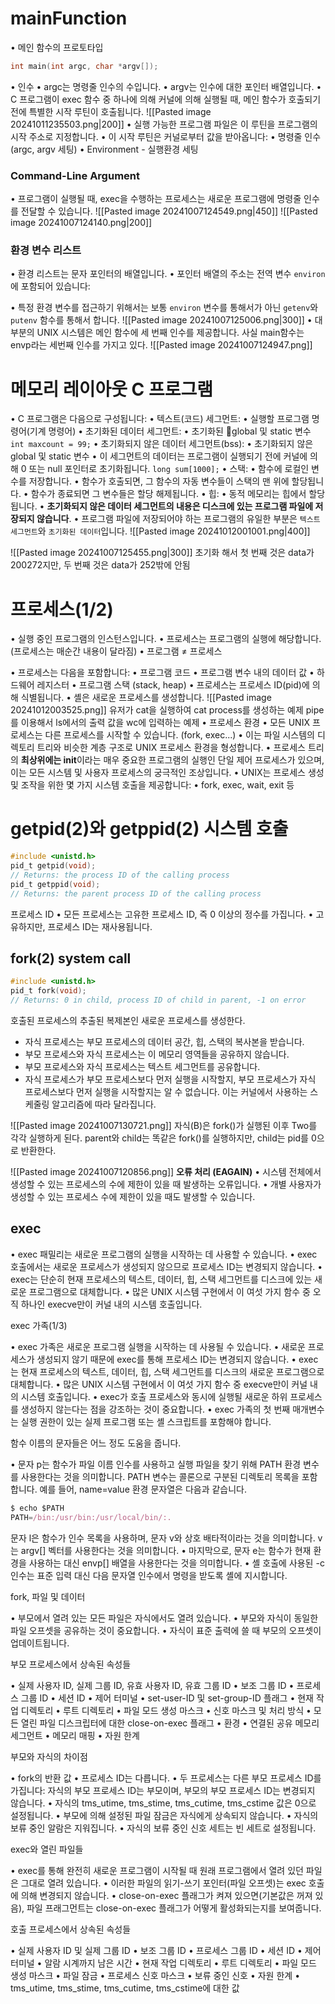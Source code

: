 # mainFunction
• 메인 함수의 프로토타입
```c
int main(int argc, char *argv[]);
```
• 인수
	• argc는 명령줄 인수의 수입니다.
	• argv는 인수에 대한 포인터 배열입니다.
• C 프로그램이 exec 함수 중 하나에 의해 커널에 의해 실행될 때, 메인 함수가 호출되기 전에 특별한 시작 루틴이 호출됩니다.
![[Pasted image 20241011235503.png|200]]
• 실행 가능한 프로그램 파일은 이 루틴을 프로그램의 시작 주소로 지정합니다.
• 이 시작 루틴은 커널로부터 값을 받아옵니다:
	• 명령줄 인수(argc, argv 세팅)
	• Environment - 실행환경 세팅
### Command-Line Argument
• 프로그램이 실행될 때, exec을 수행하는 프로세스는 새로운 프로그램에 명령줄 인수를 전달할 수 있습니다.
![[Pasted image 20241007124549.png|450]]
![[Pasted image 20241007124140.png|200]]
### 환경 변수 리스트
• 환경 리스트는 문자 포인터의 배열입니다.
• 포인터 배열의 주소는 전역 변수 `environ`에 포함되어 있습니다:

• 특정 환경 변수를 접근하기 위해서는 보통 `environ` 변수를 통해서가 아닌 `getenv`와 `putenv` 함수를 통해서 합니다.
![[Pasted image 20241007125006.png|300]]
• 대부분의 UNIX 시스템은 메인 함수에 세 번째 인수를 제공합니다.
사실 main함수는 envp라는 세번째 인수를 가지고 있다.
![[Pasted image 20241007124947.png]]
# 메모리 레이아웃 C 프로그램
• C 프로그램은 다음으로 구성됩니다:
	• 텍스트(코드) 세그먼트:
		• 실행할 프로그램 명령어(기계 명령어)
	• 초기화된 데이터 세그먼트:
		• 초기화된 global 및 static 변수
		`int maxcount = 99;`
	• 초기화되지 않은 데이터 세그먼트(bss):
		• 초기화되지 않은 global 및 static 변수
		• 이 세그먼트의 데이터는 프로그램이 실행되기 전에 커널에 의해 0 또는 null 포인터로 초기화됩니다.
		`long sum[1000];`
• 스택:
	• 함수에 로컬인 변수를 저장합니다.
	• 함수가 호출되면, 그 함수의 자동 변수들이 스택의 맨 위에 할당됩니다.
	• 함수가 종료되면 그 변수들은 할당 해제됩니다.
• 힙:
	• 동적 메모리는 힙에서 할당됩니다.
• **초기화되지 않은 데이터 세그먼트의 내용은 디스크에 있는 프로그램 파일에 저장되지 않습니다**.
• 프로그램 파일에 저장되어야 하는 프로그램의 유일한 부분은 `텍스트 세그먼트`와 `초기화된 데이터`입니다.
![[Pasted image 20241012001001.png|400]]

![[Pasted image 20241007125455.png|300]]
초기화 해서 첫 번째 것은 data가 200272지만, 두 번째 것은 data가 252밖에 안됨
# 프로세스(1/2)
• 실행 중인 프로그램의 인스턴스입니다.
• 프로세스는 프로그램의 실행에 해당합니다.(프로세스는 매순간 내용이 달라짐)
• 프로그램 ≠ 프로세스

• 프로세스는 다음을 포함합니다:
	• 프로그램 코드
	• 프로그램 변수 내의 데이터 값
	• 하드웨어 레지스터
	• 프로그램 스택 (stack, heap)
• 프로세스는 프로세스 ID(pid)에 의해 식별됩니다.
• 셸은 새로운 프로세스를 생성합니다.
![[Pasted image 20241012003525.png]]
유저가 cat을 실행하여 cat process를 생성하는 예제
pipe를 이용해서 ls에서의 출력 값을 wc에 입력하는 예제
• 프로세스 환경
	• 모든 UNIX 프로세스는 다른 프로세스를 시작할 수 있습니다. (fork, exec...)
	• 이는 파일 시스템의 디렉토리 트리와 비슷한 계층 구조로 UNIX 프로세스 환경을 형성합니다.
	• 프로세스 트리의 **최상위에는 init**이라는 매우 중요한 프로그램의 실행인 단일 제어 프로세스가 있으며, 이는 모든 시스템 및 사용자 프로세스의 궁극적인 조상입니다.
• UNIX는 프로세스 생성 및 조작을 위한 몇 가지 시스템 호출을 제공합니다:
	• fork, exec, wait, exit 등
# getpid(2)와 getppid(2) 시스템 호출
```c
#include <unistd.h>
pid_t getpid(void);
// Returns: the process ID of the calling process
pid_t getppid(void);
// Returns: the parent process ID of the calling process
```
프로세스 ID
	• 모든 프로세스는 고유한 프로세스 ID, 즉 0 이상의 정수를 가집니다.
	• 고유하지만, 프로세스 ID는 재사용됩니다.
## fork(2) system call
```c
#include <unistd.h>
pid_t fork(void);
// Returns: 0 in child, process ID of child in parent, -1 on error
```
호출된 프로세스의 추출된 복제본인 새로운 프로세스를 생성한다.
- 자식 프로세스는 부모 프로세스의 데이터 공간, 힙, 스택의 복사본을 받습니다.
- 부모 프로세스와 자식 프로세스는 이 메모리 영역들을 공유하지 않습니다.
- 부모 프로세스와 자식 프로세스는 텍스트 세그먼트를 공유합니다.
- 자식 프로세스가 부모 프로세스보다 먼저 실행을 시작할지, 부모 프로세스가 자식 프로세스보다 먼저 실행을 시작할지는 알 수 없습니다. 이는 커널에서 사용하는 스케줄링 알고리즘에 따라 달라집니다.

![[Pasted image 20241007130721.png]]
자식(B)은 fork()가 실행된 이후 Two를 각각 실행하게 된다.
parent와 child는 똑같은 fork()를 실행하지만, child는 pid를 0으로 반환한다.

![[Pasted image 20241007120856.png]]
**오류 처리 (EAGAIN)**
• 시스템 전체에서 생성할 수 있는 프로세스의 수에 제한이 있을 때 발생하는 오류입니다.
• 개별 사용자가 생성할 수 있는 프로세스 수에 제한이 있을 때도 발생할 수 있습니다.
## exec
• exec 패밀리는 새로운 프로그램의 실행을 시작하는 데 사용할 수 있습니다.
• exec 호출에서는 새로운 프로세스가 생성되지 않으므로 프로세스 ID는 변경되지 않습니다.
• exec는 단순히 현재 프로세스의 텍스트, 데이터, 힙, 스택 세그먼트를 디스크에 있는 새로운 프로그램으로 대체합니다.
• 많은 UNIX 시스템 구현에서 이 여섯 가지 함수 중 오직 하나인 execve만이 커널 내의 시스템 호출입니다.

exec 가족(1/3)

•	exec 가족은 새로운 프로그램 실행을 시작하는 데 사용될 수 있습니다.
•	새로운 프로세스가 생성되지 않기 때문에 exec를 통해 프로세스 ID는 변경되지 않습니다.
•	exec는 현재 프로세스의 텍스트, 데이터, 힙, 스택 세그먼트를 디스크의 새로운 프로그램으로 대체합니다.
•	많은 UNIX 시스템 구현에서 이 여섯 가지 함수 중 execve만이 커널 내의 시스템 호출입니다.
•	exec가 호출 프로세스와 동시에 실행될 새로운 하위 프로세스를 생성하지 않는다는 점을 강조하는 것이 중요합니다.
•	exec 가족의 첫 번째 매개변수는 실행 권한이 있는 실제 프로그램 또는 셸 스크립트를 포함해야 합니다.

함수 이름의 문자들은 어느 정도 도움을 줍니다.

•	문자 p는 함수가 파일 이름 인수를 사용하고 실행 파일을 찾기 위해 PATH 환경 변수를 사용한다는 것을 의미합니다. PATH 변수는 콜론으로 구분된 디렉토리 목록을 포함합니다. 예를 들어, name=value 환경 문자열은 다음과 같습니다.


```jsx
$ echo $PATH
PATH=/bin:/usr/bin:/usr/local/bin/:.
```


문자 l은 함수가 인수 목록을 사용하며, 문자 v와 상호 배타적이라는 것을 의미합니다. v는 argv[] 벡터를 사용한다는 것을 의미합니다.
•	마지막으로, 문자 e는 함수가 현재 환경을 사용하는 대신 envp[] 배열을 사용한다는 것을 의미합니다.
•	셸 호출에 사용된 -c 인수는 표준 입력 대신 다음 문자열 인수에서 명령을 받도록 셸에 지시합니다.


fork, 파일 및 데이터

•	부모에서 열려 있는 모든 파일은 자식에서도 열려 있습니다.
•	부모와 자식이 동일한 파일 오프셋을 공유하는 것이 중요합니다.
•	자식이 표준 출력에 쓸 때 부모의 오프셋이 업데이트됩니다.


부모 프로세스에서 상속된 속성들


•	실제 사용자 ID, 실제 그룹 ID, 유효 사용자 ID, 유효 그룹 ID
•	보조 그룹 ID
•	프로세스 그룹 ID
•	세션 ID
•	제어 터미널
•	set-user-ID 및 set-group-ID 플래그
•	현재 작업 디렉토리
•	루트 디렉토리
•	파일 모드 생성 마스크
•	신호 마스크 및 처리 방식
•	모든 열린 파일 디스크립터에 대한 close-on-exec 플래그
•	환경
•	연결된 공유 메모리 세그먼트
•	메모리 매핑
•	자원 한계


부모와 자식의 차이점


•	fork의 반환 값
•	프로세스 ID는 다릅니다.
•	두 프로세스는 다른 부모 프로세스 ID를 가집니다: 자식의 부모 프로세스 ID는 부모이며, 부모의 부모 프로세스 ID는 변경되지 않습니다.
•	자식의 tms_utime, tms_stime, tms_cutime, tms_cstime 값은 0으로 설정됩니다.
•	부모에 의해 설정된 파일 잠금은 자식에게 상속되지 않습니다.
•	자식의 보류 중인 알람은 지워집니다.
•	자식의 보류 중인 신호 세트는 빈 세트로 설정됩니다.


exec와 열린 파일들


•	exec를 통해 완전히 새로운 프로그램이 시작될 때 원래 프로그램에서 열려 있던 파일은 그대로 열려 있습니다.
•	이러한 파일의 읽기-쓰기 포인터(파일 오프셋)는 exec 호출에 의해 변경되지 않습니다.
•	close-on-exec 플래그가 켜져 있으면(기본값은 꺼져 있음), 파일 프래그먼트는 close-on-exec 플래그가 어떻게 활성화되는지를 보여줍니다.

호출 프로세스에서 상속된 속성들

• 실제 사용자 ID 및 실제 그룹 ID • 보조 그룹 ID • 프로세스 그룹 ID • 세션 ID • 제어 터미널 • 알람 시계까지 남은 시간 • 현재 작업 디렉토리 • 루트 디렉토리 • 파일 모드 생성 마스크 • 파일 잠금 • 프로세스 신호 마스크 • 보류 중인 신호 • 자원 한계 • tms_utime, tms_stime, tms_cutime, tms_cstime에 대한 값